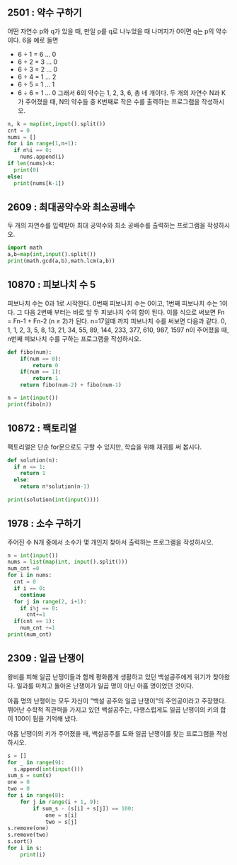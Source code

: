 ## 2501 : 약수 구하기
어떤 자연수 p와 q가 있을 때, 만일 p를 q로 나누었을 때 나머지가 0이면 q는 p의 약수이다. 
6을 예로 들면
- 6 ÷ 1 = 6 … 0
- 6 ÷ 2 = 3 … 0
- 6 ÷ 3 = 2 … 0
- 6 ÷ 4 = 1 … 2
- 6 ÷ 5 = 1 … 1
- 6 ÷ 6 = 1 … 0
그래서 6의 약수는 1, 2, 3, 6, 총 네 개이다.
두 개의 자연수 N과 K가 주어졌을 때, N의 약수들 중 K번째로 작은 수를 출력하는 프로그램을 작성하시오.

```python
n, k = map(int,input().split())
cnt = 0
nums = []
for i in range(1,n+1):
  if n%i == 0:
    nums.append(i)
if len(nums)<k:
  print(0)
else:
  print(nums[k-1])
```

## 2609 : 최대공약수와 최소공배수
두 개의 자연수를 입력받아 최대 공약수와 최소 공배수를 출력하는 프로그램을 작성하시오.
```python
import math
a,b=map(int,input().split())
print(math.gcd(a,b),math.lcm(a,b))
```

## 10870 : 피보나치 수 5
피보나치 수는 0과 1로 시작한다. 0번째 피보나치 수는 0이고, 1번째 피보나치 수는 1이다. 그 다음 2번째 부터는 바로 앞 두 피보나치 수의 합이 된다.
이를 식으로 써보면 Fn = Fn-1 + Fn-2 (n ≥ 2)가 된다.
n=17일때 까지 피보나치 수를 써보면 다음과 같다.
0, 1, 1, 2, 3, 5, 8, 13, 21, 34, 55, 89, 144, 233, 377, 610, 987, 1597
n이 주어졌을 때, n번째 피보나치 수를 구하는 프로그램을 작성하시오.
```python
def fibo(num):
    if(num == 0):
        return 0
    if(num == 1):
        return 1
    return fibo(num-2) + fibo(num-1)

n = int(input())
print(fibo(n))
```

## 10872 : 팩토리얼
팩토리얼은 단순 for문으로도 구할 수 있지만, 학습을 위해 재귀를 써 봅시다.
```python
def solution(n):
  if n <= 1: 
    return 1
  else: 
    return n*solution(n-1)   
    
print(solution(int(input())))
```

## 1978 : 소수 구하기
주어진 수 N개 중에서 소수가 몇 개인지 찾아서 출력하는 프로그램을 작성하시오.
```python
n = int(input())
nums = list(map(int, input().split()))
num_cnt =0
for i in nums:
  cnt = 0
  if i == 0:
    continue
  for j in range(2, i+1):
    if i%j == 0:
      cnt+=1
  if(cnt == 1):
    num_cnt +=1
print(num_cnt)
```

## 2309 : 일곱 난쟁이
왕비를 피해 일곱 난쟁이들과 함께 평화롭게 생활하고 있던 백설공주에게 위기가 찾아왔다. 일과를 마치고 돌아온 난쟁이가 일곱 명이 아닌 아홉 명이었던 것이다.

아홉 명의 난쟁이는 모두 자신이 "백설 공주와 일곱 난쟁이"의 주인공이라고 주장했다. 뛰어난 수학적 직관력을 가지고 있던 백설공주는, 다행스럽게도 일곱 난쟁이의 키의 합이 100이 됨을 기억해 냈다.

아홉 난쟁이의 키가 주어졌을 때, 백설공주를 도와 일곱 난쟁이를 찾는 프로그램을 작성하시오.
```python
s = []
for _ in range(9):
  s.append(int(input()))
sum_s = sum(s)
one = 0
two = 0
for i in range(8):
    for j in range(i + 1, 9):
        if sum_s - (s[i] + s[j]) == 100:
            one = s[i]
            two = s[j]
s.remove(one)
s.remove(two)
s.sort()
for i in s:
    print(i)
```
